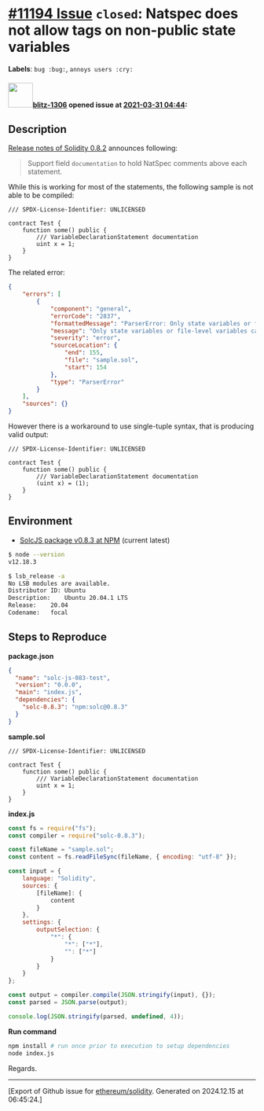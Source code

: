 # [\#11194 Issue](https://github.com/ethereum/solidity/issues/11194) `closed`: Natspec does not allow tags on non-public state variables
**Labels**: `bug :bug:`, `annoys users :cry:`


#### <img src="https://avatars.githubusercontent.com/u/31499197?u=b06b1bdea217a231bce92a30cf55d133a319bd24&v=4" width="50">[blitz-1306](https://github.com/blitz-1306) opened issue at [2021-03-31 04:44](https://github.com/ethereum/solidity/issues/11194):

## Description

[Release notes of Solidity 0.8.2](https://github.com/ethereum/solidity/releases/tag/v0.8.2) announces following:

> Support field `documentation` to hold NatSpec comments above each statement.

While this is working for most of the statements, the following sample is not able to be compiled:

```solidity
/// SPDX-License-Identifier: UNLICENSED

contract Test {
    function some() public {
        /// VariableDeclarationStatement documentation
        uint x = 1;
    }
}
```

The related error:
```json
{
    "errors": [
        {
            "component": "general",
            "errorCode": "2837",
            "formattedMessage": "ParserError: Only state variables or file-level variables can have a docstring.\n --> sample.sol:6:14:\n  |\n6 |         uint x = 1;\n  |              ^\n\n",
            "message": "Only state variables or file-level variables can have a docstring.",
            "severity": "error",
            "sourceLocation": {
                "end": 155,
                "file": "sample.sol",
                "start": 154
            },
            "type": "ParserError"
        }
    ],
    "sources": {}
}

```

However there is a workaround to use single-tuple syntax, that is producing valid output:

```solidity
/// SPDX-License-Identifier: UNLICENSED

contract Test {
    function some() public {
        /// VariableDeclarationStatement documentation
        (uint x) = (1);
    }
}
```

## Environment

- [SolcJS package v0.8.3 at NPM](https://www.npmjs.com/package/solc/v/0.8.3) (current latest)

```bash
$ node --version
v12.18.3

$ lsb_release -a
No LSB modules are available.
Distributor ID:	Ubuntu
Description:	Ubuntu 20.04.1 LTS
Release:	20.04
Codename:	focal
```

## Steps to Reproduce

**package.json**
```json
{
  "name": "solc-js-083-test",
  "version": "0.0.0",
  "main": "index.js",
  "dependencies": {
    "solc-0.8.3": "npm:solc@0.8.3"
  }
}
```

**sample.sol**
```solidity
/// SPDX-License-Identifier: UNLICENSED

contract Test {
    function some() public {
        /// VariableDeclarationStatement documentation
        uint x = 1;
    }
}
```

**index.js**
```javascript
const fs = require("fs");
const compiler = require("solc-0.8.3");

const fileName = "sample.sol";
const content = fs.readFileSync(fileName, { encoding: "utf-8" });

const input = {
    language: "Solidity",
    sources: {
        [fileName]: {
            content
        }
    },
    settings: {
        outputSelection: {
            "*": {
                "*": ["*"],
                "": ["*"]
            }
        }
    }
};

const output = compiler.compile(JSON.stringify(input), {});
const parsed = JSON.parse(output);

console.log(JSON.stringify(parsed, undefined, 4));
```

**Run command**
```bash
npm install # run once prior to execution to setup dependencies
node index.js
```

Regards.




-------------------------------------------------------------------------------



[Export of Github issue for [ethereum/solidity](https://github.com/ethereum/solidity). Generated on 2024.12.15 at 06:45:24.]
